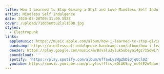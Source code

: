 ```yaml
---
title: How I Learned to Stop Giving a Shit and Love Mindless Self Indulgence
artist: Mindless Self Indulgence
date: 2020-03-20T09:31:09.552Z
cover: /upload/71ddbemtu2lsl1500.jpg
styles:
  - Electropunk
links:
  applemusic: https://music.apple.com/album/how-i-learned-to-stop-giving-s-t-love-mindless-self/666057567
  bandcamp: https://mindlessselfindulgence.bandcamp.com/album/how-i-learned-metropolis-edition
  deezer: https://play.google.com/music/m/Bsvalu3yluk5ubeyai4gz7z5dwi?signup_if_needed=1
  soundcloud: ''
  spotify: 'https://play.spotify.com/album/6ffawLy2WgZbDiQjqOCl0Z'
  youtube: https://music.youtube.com/playlist?list=OLAK5uy_mu9fE2o9donf2pjy_YPgBigAWo_SNNdmw
---
```

